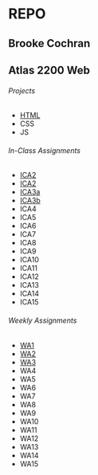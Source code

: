 # REPO
## Brooke Cochran
## Atlas 2200 Web
###### Projects
- <a href="html-midterm/page1.html">HTML</a>
- CSS
- JS
###### In-Class Assignments
- <a href="ICA/ICA1.pdf">ICA2</a>
- <a href="ICA/ICA2.pdf">ICA2</a>
- <a href="ICA/ica3a.html">ICA3a</a>
- <a href="ICA/ica3b.html">ICA3b</a>
- ICA4
- ICA5
- ICA6
- ICA7
- ICA8
- ICA9
- ICA10
- ICA11
- ICA12
- ICA13
- ICA14
- ICA15
###### Weekly Assignments
- <a href="WA/wa1.html">WA1</a>
- <a href="WA/wa2.html">WA2</a>
- <a href="WA/wa3.html">WA3</a>
- WA4
- WA5
- WA6
- WA7
- WA8
- WA9
- WA10
- WA11
- WA12
- WA13
- WA14
- WA15